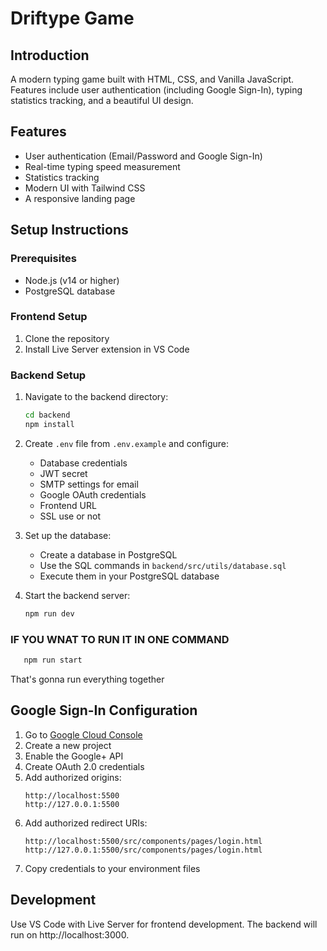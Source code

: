 # Driftype Game

## Introduction
A modern typing game built with HTML, CSS, and Vanilla JavaScript. Features include user authentication (including Google Sign-In), typing statistics tracking, and a beautiful UI design.

## Features
- User authentication (Email/Password and Google Sign-In)
- Real-time typing speed measurement
- Statistics tracking
- Modern UI with Tailwind CSS
- A responsive landing page

## Setup Instructions

### Prerequisites
- Node.js (v14 or higher)
- PostgreSQL database

### Frontend Setup
1. Clone the repository
2. Install Live Server extension in VS Code

### Backend Setup
1. Navigate to the backend directory:
   ```bash
   cd backend
   npm install
   ```

2. Create `.env` file from `.env.example` and configure:
   - Database credentials
   - JWT secret
   - SMTP settings for email
   - Google OAuth credentials
   - Frontend URL
   - SSL use or not

3. Set up the database:
   - Create a database in PostgreSQL 
   - Use the SQL commands in `backend/src/utils/database.sql`
   - Execute them in your PostgreSQL database

4. Start the backend server:
   ```bash
   npm run dev
   ```

### IF YOU WNAT TO RUN IT IN ONE COMMAND
```bash
   npm run start
   ```
That's gonna run everything together

   

## Google Sign-In Configuration
1. Go to [Google Cloud Console](https://console.cloud.google.com/)
2. Create a new project
3. Enable the Google+ API
4. Create OAuth 2.0 credentials
5. Add authorized origins:
   ```
   http://localhost:5500
   http://127.0.0.1:5500
   ```
6. Add authorized redirect URIs:
   ```
   http://localhost:5500/src/components/pages/login.html
   http://127.0.0.1:5500/src/components/pages/login.html
   ```
7. Copy credentials to your environment files

## Development
Use VS Code with Live Server for frontend development. The backend will run on http://localhost:3000.

